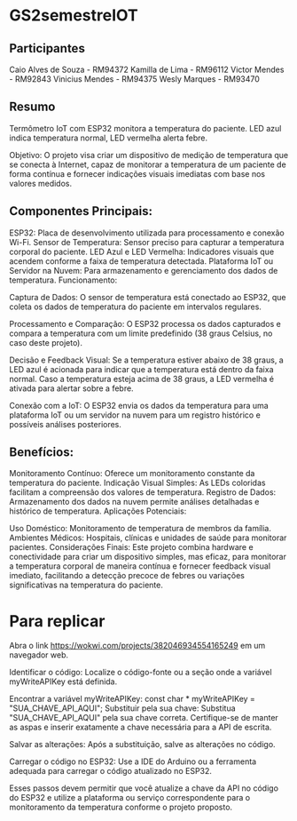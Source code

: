# GS2semestreIOT

## Participantes
Caio Alves de Souza  -  RM94372
Kamilla de Lima      -  RM96112
Victor Mendes        -  RM92843
Vinicius Mendes      -  RM94375
Wesly Marques        -  RM93470

## Resumo
Termômetro IoT com ESP32 monitora a temperatura do paciente. LED azul indica temperatura normal, LED vermelha alerta febre.

Objetivo:
O projeto visa criar um dispositivo de medição de temperatura que se conecta à Internet, capaz de monitorar a temperatura de um paciente de forma contínua e fornecer indicações visuais imediatas com base nos valores medidos.

## Componentes Principais:

ESP32: Placa de desenvolvimento utilizada para processamento e conexão Wi-Fi.
Sensor de Temperatura: Sensor preciso para capturar a temperatura corporal do paciente.
LED Azul e LED Vermelha: Indicadores visuais que acendem conforme a faixa de temperatura detectada.
Plataforma IoT ou Servidor na Nuvem: Para armazenamento e gerenciamento dos dados de temperatura.
Funcionamento:

Captura de Dados: O sensor de temperatura está conectado ao ESP32, que coleta os dados de temperatura do paciente em intervalos regulares.

Processamento e Comparação: O ESP32 processa os dados capturados e compara a temperatura com um limite predefinido (38 graus Celsius, no caso deste projeto).

Decisão e Feedback Visual: Se a temperatura estiver abaixo de 38 graus, a LED azul é acionada para indicar que a temperatura está dentro da faixa normal. Caso a temperatura esteja acima de 38 graus, a LED vermelha é ativada para alertar sobre a febre.

Conexão com a IoT: O ESP32 envia os dados da temperatura para uma plataforma IoT ou um servidor na nuvem para um registro histórico e possíveis análises posteriores.

## Benefícios:

Monitoramento Contínuo: Oferece um monitoramento constante da temperatura do paciente.
Indicação Visual Simples: As LEDs coloridas facilitam a compreensão dos valores de temperatura.
Registro de Dados: Armazenamento dos dados na nuvem permite análises detalhadas e histórico de temperatura.
Aplicações Potenciais:

Uso Doméstico: Monitoramento de temperatura de membros da família.
Ambientes Médicos: Hospitais, clínicas e unidades de saúde para monitorar pacientes.
Considerações Finais:
Este projeto combina hardware e conectividade para criar um dispositivo simples, mas eficaz, para monitorar a temperatura corporal de maneira contínua e fornecer feedback visual imediato, facilitando a detecção precoce de febres ou variações significativas na temperatura do paciente.

# Para replicar
Abra o link https://wokwi.com/projects/382046934554165249 em um navegador web.

Identificar o código: Localize o código-fonte ou a seção onde a variável myWriteAPIKey está definida.

Encontrar a variável myWriteAPIKey: 
const char * myWriteAPIKey = "SUA_CHAVE_API_AQUI";
Substituir pela sua chave: Substitua "SUA_CHAVE_API_AQUI" pela sua chave correta. Certifique-se de manter as aspas e inserir exatamente a chave necessária para a API de escrita.

Salvar as alterações: Após a substituição, salve as alterações no código.

Carregar o código no ESP32: Use a IDE do Arduino ou a ferramenta adequada para carregar o código atualizado no ESP32.

Esses passos devem permitir que você atualize a chave da API no código do ESP32 e utilize a plataforma ou serviço correspondente para o monitoramento da temperatura conforme o projeto proposto.
